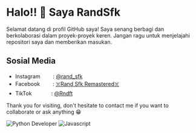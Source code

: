 # Halo!! 👋 Saya RandSfk

Selamat datang di profil GitHub saya! Saya senang berbagi dan berkolaborasi dalam proyek-proyek keren. Jangan ragu untuk menjelajahi repositori saya dan memberikan masukan.

## Sosial Media
- Instagramㅤㅤ‎ ‎ : [@rand_sfk](https://www.instagram.com/rand_sfk)
- Facebookㅤ ㅤ‎ : [☠️Rand Sfk Remastered☠️](https://www.facebook.com/dmonlord27)
- TikTokㅤㅤㅤㅤ: [@Rndft](https://www.tiktok.com/@rndft)

Thank you for visiting, don't hesitate to contact me if you want to collaborate or ask anything 😁

![Python Developer](https://api2.sololearn.com/v2/certificates/CC-7QL7TEFP/image/png)
![Javascript](https://api2.sololearn.com/v2/certificates/CC-TKNYMWO8/image/png)
